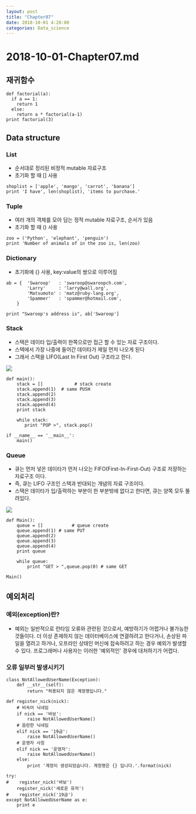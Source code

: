 ```yaml
---
layout: post
title: "Chapter07"
date: 2018-10-01 4:20:00
categories: Data_science
---
```


# 2018-10-01-Chapter07.md

## 재귀함수
```
def factorial(a):
  if a == 1:
    return 1
  else:
    return a * factorial(a-1)
print factorial(3)
```
## Data structure
### List
- 순서대로 정리된 비정적 mutable 자료구조
- 초기화 할 때 [] 사용
```
shoplist = ['apple', 'mango', 'carrot', 'banana']
print 'I have', len(shoplist), 'items to purchase.'
```

### Tuple
- 여러 개의 객체를 모아 담는 정적 mutable 자료구조, 순서가 있음
- 초기화 할 때 () 사용
```
zoo = ('Python', 'elephant', 'penguin')
print 'Number of animals of in the zoo is, len(zoo)
```

### Dictionary
- 초기화에 {} 사용, key:value의 쌍으로 이루어짐

```
ab = {  'Swaroop'   : 'swaroop@swaroopch.com',
        'Larry'     : 'larry@wall.org',
        'Matsumoto' : 'matz@ruby-lang.org',
        'Spammer'   : 'spammer@hotmail.com',
    }

print "Swaroop's address is", ab['Swaroop']
```

### Stack
- 스택은 데이타 입/출력이 한쪽으로만 접근 할 수 있는 자료 구조이다. 
- 스택에서 가장 나중에 들어간 데이타가 제일 먼저 나오게 된다
- 그래서 스택을 LIFO(Last In First Out) 구조라고 한다.

<img src = 'http://cfs3.tistory.com/upload_control/download.blog?fhandle=YmxvZzEyNDIxQGZzMy50aXN0b3J5LmNvbTovYXR0YWNoLzAvOS5wbmc%3D'>

```
def main():
    stack = []            # stack create
    stack.append(1)  # same PUSH
    stack.append(2)
    stack.append(3)
    stack.append(4)
    print stack

    while stack:
       print "POP >", stack.pop()

if __name__ == '__main__':
    main()
```

### Queue
- 큐는 먼저 넣은 데이타가 먼저 나오는 FIFO(First-In-First-Out) 구조로 저장하는 자료구조 이다.
- 즉, 큐는 LIFO 구조인 스택과 반대되는 개념의 자료 구조이다. 
- 스택은 데이타가 입/출력하는 부분이 한 부분밖에 없다고 한다면, 큐는 양쪽 모두 뚤려있다.
<img src = 'http://cfs2.tistory.com/upload_control/download.blog?fhandle=YmxvZzEyNDIxQGZzMi50aXN0b3J5LmNvbTovYXR0YWNoLzAvMTcucG5n'>

```
def Main():
    queue = []           # queue create
    queue.append(1) # same PUT
    queue.append(2)
    queue.append(3)
    queue.append(4)
    print queue

    while queue:
        print "GET > ",queue.pop(0) # same GET

Main()
```

## 예외처리
### 예외(exception)란?
- 예외는 일반적으로 런타임 오류와 관련된 것으로서, 예방하기가 어렵거나 불가능한 것들이다. 더 이상 존재하지 않는 데이터베이스에 연결하려고 한다거나, 손상된 파일을 열려고 하거나, 오프라인 상태인 머신에 접속하려고 하는 경우 예외가 발생할 수 있다. 프로그래머나 사용자는 이러한 '예외적인' 경우에 대처하기가 어렵다.

### 오류 일부러 발생시키기
```
class NotAllowedUserName(Exception):
    def __str__(self):
        return "허용되지 않은 계정명입니다."

def register_nick(nick):
    # 비속어 닉네임
    if nick == '바보':
        raise NotAllowedUserName()
    # 음란한 닉네임
    elif nick == '19금':
        raise NotAllowedUserName()
    # 운영자 사칭
    elif nick == '운영자':
        raise NotAllowedUserName()
    else:
        print '계정이 생성되었습니다. 계정명은 {} 입니다.'.format(nick)

try:
#    register_nick('바보')
    register_nick('새로운 유저')
#    register_nick('19금')
except NotAllowedUserName as e:
    print e
```
